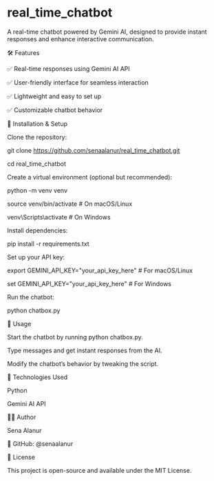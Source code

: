 # real_time_chatbot
A real-time chatbot powered by Gemini AI, designed to provide instant responses and enhance interactive communication.

🛠 Features

✅ Real-time responses using Gemini AI API

✅ User-friendly interface for seamless interaction

✅ Lightweight and easy to set up

✅ Customizable chatbot behavior

📌 Installation & Setup

Clone the repository:


git clone https://github.com/senaalanur/real_time_chatbot.git

cd real_time_chatbot

Create a virtual environment (optional but recommended):

python -m venv venv  

source venv/bin/activate  # On macOS/Linux

venv\Scripts\activate  # On Windows

Install dependencies:

pip install -r requirements.txt  


Set up your API key:

export GEMINI_API_KEY="your_api_key_here"  # For macOS/Linux

set GEMINI_API_KEY="your_api_key_here"  # For Windows


Run the chatbot:

python chatbox.py 


📜 Usage

Start the chatbot by running python chatbox.py.

Type messages and get instant responses from the AI.

Modify the chatbot’s behavior by tweaking the script.


📌 Technologies Used

Python 

Gemini AI API 


👨‍💻 Author

Sena Alanur

📌 GitHub: @senaalanur


📄 License

This project is open-source and available under the MIT License.
